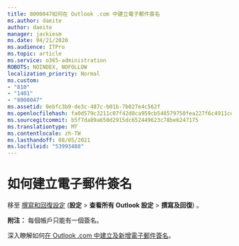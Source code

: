 ```yaml
---
title: 8000047如何在 Outlook .com 中建立電子郵件簽名
ms.author: daeite
author: daeite
manager: jackiesm
ms.date: 04/21/2020
ms.audience: ITPro
ms.topic: article
ms.service: o365-administration
ROBOTS: NOINDEX, NOFOLLOW
localization_priority: Normal
ms.custom:
- "810"
- "1401"
- "8000047"
ms.assetid: 0ebfc3b9-de3c-487c-b01b-7b027e4c562f
ms.openlocfilehash: fa0d579c3211c07f42d8ca959cb548579750fea227f6c4911cea099ca66c1bca
ms.sourcegitcommit: b5f7da89a650d2915dc652449623c78be6247175
ms.translationtype: MT
ms.contentlocale: zh-TW
ms.lasthandoff: 08/05/2021
ms.locfileid: "53993488"
---
```

# <a name="how-to-create-an-email-signature"></a>如何建立電子郵件簽名

移至 [撰寫和回復設定](https://go.microsoft.com/fwlink/?linkid=2006164) (**設定** \> **查看所有 Outlook 設定** \> **撰寫及回復**) 。
  
 **附注：** 每個帳戶只能有一個簽名。
  
深入瞭解如何[在 Outlook .com 中建立及新增電子郵件簽名](https://support.office.com/article/776d9006-abdf-444e-b5b7-a61821dff034?wt.mc_id=Office_Outlook_com_Alchemy)。

